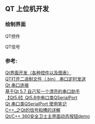## QT 上位机开发


### 绘制界面


QT控件


QT信号

### 



### 参考:
[Qt界面开发（各种控件以及图表）](https://blog.csdn.net/zhangxiaoyu_sy/article/details/78925221)  
[QT打开二进制文件（.bin）,串口定时发送](https://blog.csdn.net/zn2857/article/details/79001122)  
[Qt 串口连接 ](https://www.cnblogs.com/brifuture/p/9113091.html)  
[基于Qt 5.7 自己写一个漂亮的串口助手](https://blog.csdn.net/imkelt/article/details/53000523)  
[【Qt5.8】Qt5.8中串口类QSerialPort](https://blog.csdn.net/dengjin20104042056/article/details/82151545)  
[Qt 串口类QSerialPort 使用笔记](https://blog.csdn.net/liyuanbhu/article/details/45540825)  
[C++_之Qt的信号和槽的详解](https://www.cnblogs.com/wanghui1234/p/8964968.html)  
[Qt/C++ 360安全卫士主界面动态按钮demo](https://blog.csdn.net/what951006/article/details/51542497)  
